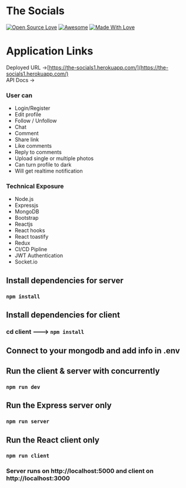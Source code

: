 # The Socials
[![Open Source Love](https://badges.frapsoft.com/os/v2/open-source.svg?v=103)](https://github.com/Avibtb)
[![Awesome](https://cdn.rawgit.com/sindresorhus/awesome/d7305f38d29fed78fa85652e3a63e154dd8e8829/media/badge.svg)](https://github.com/Avibtb) [![Made With Love](https://img.shields.io/badge/Made%20With-Love-orange.svg)](https://github.com/Avibtb)


# Application Links

Deployed URL ->[https://the-socials1.herokuapp.com/](https://the-socials1.herokuapp.com/)
<br>
API Docs -> 


### User can
- Login/Register
- Edit profile
- Follow / Unfollow
- Chat
- Comment
- Share link
- Like comments 
- Reply to comments
- Upload single or multiple photos
- Can turn profile to dark
- Will get realtime notification

### Technical Exposure
- Node.js
- Expressjs
- MongoDB
- Bootstrap
- Reactjs
- React hooks
- React toastify
- Redux
- CI/CD Pipline
- JWT Authentication
- Socket.io



## Install dependencies for server 
### `npm install`

## Install dependencies for client
### cd client ---> `npm install`

## Connect to your mongodb and add info in .env

## Run the client & server with concurrently
### `npm run dev`

## Run the Express server only
### `npm run server`

## Run the React client only
### `npm run client`

### Server runs on http://localhost:5000 and client on http://localhost:3000




